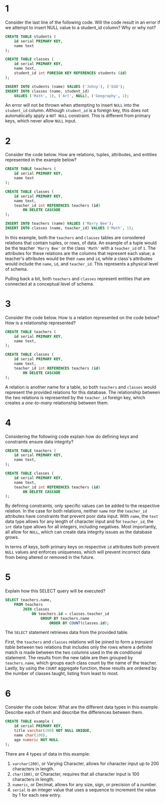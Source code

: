 # 1

Consider the last line of the following code. Will the code result in an error if we attempt to insert NULL value to a student_id column? Why or why not?

```sql
CREATE TABLE students (
	id serial PRIMARY KEY,
	name text
);

CREATE TABLE classes (
	id serial PRIMARY KEY,
	name text,
	student_id int FOREIGN KEY REFERENCES students (id)
);

INSERT INTO students (name) VALUES ('Johny'), ('Edd');
INSERT INTO classes (name, student_id) 
	VALUES ('Math', 1), ('Art', NULL), ('Geography', 1);
```

An error will not be thrown when attempting to insert `NULL` into the `student_id` column. Although `student_id` is a foreign key, this does not automatically apply a `NOT NULL` constraint. This is different from primary keys, which never allow `NULL` input.

# 2

Consider the code below. How are relations, tuples, attributes, and entities represented in the example below?

```sql
CREATE TABLE teachers (
	id serial PRIMARY KEY,
	name text
);

CREATE TABLE classes (
	id serial PRIMARY KEY,
	name text,
	teacher_id int REFERENCES teachers (id) 
		ON DELETE CASCADE
);

INSERT INTO teachers (name) VALUES ('Marry Bee');
INSERT INTO classes (name, teacher_id) VALUES ('Math', 1);
```

In this example, both the `teachers` and `classes` tables are considered relations that contain tuples, or rows, of data. An example of a tuple would be the teacher `'Marry Bee'` or the class `'Math'` with a `teacher_id` of `1`. The attributes for these relations are the columns that represent each value; a teacher's attributes would be their `name` and `id`, while a class's attributes would include the `name`, `id`, and `teacher_id`. This represents a physical level of schema.

Pulling back a bit, both `teachers` and `classes` represent entities that are connected at a conceptual level of schema.

# 3

Consider the code below. How is a relation represented on the code below? How is a relationship represented? 

```sql
CREATE TABLE teachers (
	id serial PRIMARY KEY,
	name text,
);

CREATE TABLE classes (
	id serial PRIMARY KEY,
	name text,
	teacher_id int REFERENCES teachers (id) 
		ON DELETE CASCADE
);
```

A relation is another name for a table, so both `teachers` and `classes` would represent the provided relations for this database. The relationship between the two relations is represented by the `teacher_id` foreign key, which creates a *one-to-many* relationship between them.

# 4

Considering the following code explain how do defining keys and constraints ensure data integrity?

```sql
CREATE TABLE teachers (
	id serial PRIMARY KEY,
	name text,
);

CREATE TABLE classes (
	id serial PRIMARY KEY,
	name text,
	teacher_id int REFERENCES teachers (id) 
		ON DELETE CASCADE
);
```

By defining constraints, only specific values can be added to the respective relation. In the case for both relations, neither `name` nor the `teacher_id` attributes have constraints that prevent poor data input. With `name`, the `text` data type allows for any length of character input and for `teacher_id`, the `int` data type allows for all integers, including negatives. Most importantly, all allow for `NULL`, which can create data integrity issues as the database grows.

In terms of keys, both primary keys on respective `id` attributes both prevent `NULL` values and enforces uniqueness, which will prevent incorrect data from being altered or removed in the future.

# 5

Explain how this SELECT query will be executed?

```sql
SELECT teachers.name, 
	FROM teachers
		JOIN classes
			ON teachers.id = classes.teacher_id
				GROUP BY teachers.name
					ORDER BY COUNT(classes.id);
```

The `SELECT` statement retrieves data from the provided table.

First, the `teachers` and `classes` relations will be joined to form a *transient table* between two relations that includes only the rows where a definite match is made between the two columns used in the `ON` conditional statement. The results from the new table are then grouped by `teachers.name`, which groups each class count by the name of the teacher. Lastly, by using the `COUNT` aggregate function, these results are ordered by the number of classes taught, listing from least to most.

# 6

Consider the code below: What are the different data types in this example. Describe each of them and describe the differences between them.

```sql
CREATE TABLE example (
	id serial PRIMARY KEY,
	title varchar(200) NOT NULL UNIQUE,
	name char(100), 
	age numeric NOT NULL
);
```

There are 4 types of data in this example:

1. `varchar(200)`, or Varying Character, allows for character input up to 200 characters in length.
2. `char(100)`, or Character, requires that all character input is 100 characters in length.
3. `numeric`, or Decimal, allows for any size, sign, or precision of a number.
4. `serial` is an integer value that uses a sequence to increment the value by 1 for each new entry.